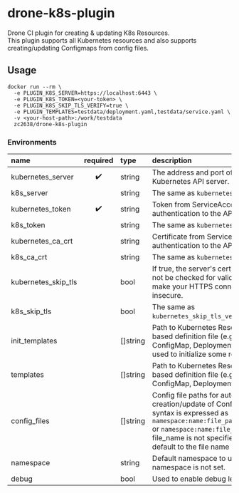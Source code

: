 # drone-k8s-plugin

Drone CI plugin for creating & updating K8s Resources.  
This plugin supports all Kubernetes resources and also supports creating/updating Configmaps from config files.

## Usage

```shell
docker run --rm \
  -e PLUGIN_K8S_SERVER=https://localhost:6443 \
  -e PLUGIN_K8S_TOKEN=<your-token> \
  -e PLUGIN_K8S_SKIP_TLS_VERIFY=true \
  -e PLUGIN_TEMPLATES=testdata/deployment.yaml,testdata/service.yaml \
  -v <your-host-path>:/work/testdata
  zc2638/drone-k8s-plugin
```

### Environments

| name                | required | type     | description                                                                                                                                                                                                                                                            |
|:--------------------|:--------:|:---------|:-----------------------------------------------------------------------------------------------------------------------------------------------------------------------------------------------------------------------------------------------------------------------|
| kubernetes_server   |    ✔️    | string   | The address and port of the Kubernetes API server.                                                                                                                                                                                                                     |
| k8s_server          |    ️     | string   | The same as `kubernetes_server`.                                                                                                                                                                                                                                       |
| kubernetes_token    |    ✔️    | string   | Token from ServiceAccount for authentication to the API server.                                                                                                                                                                                                        |
| k8s_token           |    ️     | string   | The same as `kubernetes_token`.                                                                                                                                                                                                                                        |
| kubernetes_ca_crt   |    ️     | string   | Certificate from ServiceAccount for authentication to the API server.                                                                                                                                                                                                  |
| k8s_ca_crt          |    ️     | string   | The same as `kubernetes_ca_crt`.                                                                                                                                                                                                                                       |
| kubernetes_skip_tls |    ️     | bool     | If true, the server's certificate will not be checked for validity. This will make your HTTPS connections insecure.                                                                                                                                                    |
| k8s_skip_tls        |    ️     | bool     | The same as `kubernetes_skip_tls_verify`.                                                                                                                                                                                                                              |
| init_templates      |    ️     | []string | Path to Kubernetes Resource yaml based definition file (e.g. ConfigMap, Deployment or others), used to initialize some resources.                                                                                                                                      |
| templates           |    ️     | []string | Path to Kubernetes Resource yaml based definition file (e.g. ConfigMap, Deployment or others).                                                                                                                                                                         |
| config_files        |    ️     | []string | Config file paths for automatic creation/update of ConfigMap.The syntax is expressed as `namespace:name:file_path:file_name` or `namespace:name:file_path`, when file_name is not specified, it will default to the file name of file_path.                            |
| namespace           |    ️     | string   | Default namespace to use when namespace is not set.                                                                                                                                                                                                                    |
| debug               |    ️     | bool     | Used to enable debug level logging.                                                                                                                                                                                                                                    |

